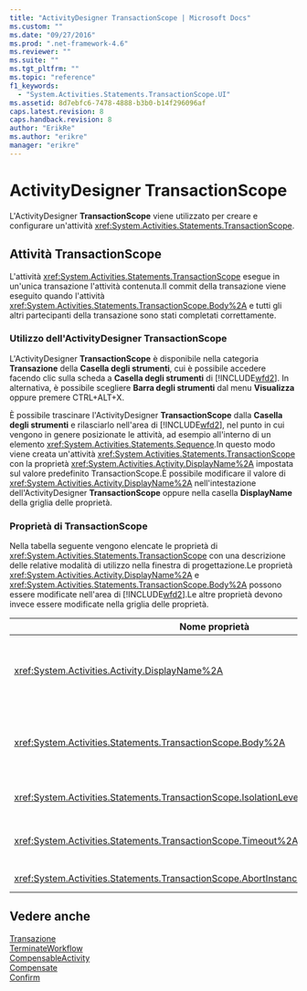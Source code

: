 ```yaml
---
title: "ActivityDesigner TransactionScope | Microsoft Docs"
ms.custom: ""
ms.date: "09/27/2016"
ms.prod: ".net-framework-4.6"
ms.reviewer: ""
ms.suite: ""
ms.tgt_pltfrm: ""
ms.topic: "reference"
f1_keywords: 
  - "System.Activities.Statements.TransactionScope.UI"
ms.assetid: 8d7ebfc6-7478-4888-b3b0-b14f296096af
caps.latest.revision: 8
caps.handback.revision: 8
author: "ErikRe"
ms.author: "erikre"
manager: "erikre"
---
```

# ActivityDesigner TransactionScope
L'ActivityDesigner **TransactionScope** viene utilizzato per creare e configurare un'attività <xref:System.Activities.Statements.TransactionScope>.  
  
## Attività TransactionScope  
 L'attività <xref:System.Activities.Statements.TransactionScope> esegue in un'unica transazione l'attività contenuta.Il commit della transazione viene eseguito quando l'attività <xref:System.Activities.Statements.TransactionScope.Body%2A> e tutti gli altri partecipanti della transazione sono stati completati correttamente.  
  
### Utilizzo dell'ActivityDesigner TransactionScope  
 L'ActivityDesigner **TransactionScope** è disponibile nella categoria **Transazione** della **Casella degli strumenti**, cui è possibile accedere facendo clic sulla scheda a **Casella degli strumenti** di [!INCLUDE[wfd2](../workflow-designer/includes/wfd2_md.md)]. In alternativa, è possibile scegliere **Barra degli strumenti** dal menu **Visualizza** oppure premere CTRL\+ALT\+X.  
  
 È possibile trascinare l'ActivityDesigner **TransactionScope** dalla **Casella degli strumenti** e rilasciarlo nell'area di [!INCLUDE[wfd2](../workflow-designer/includes/wfd2_md.md)], nel punto in cui vengono in genere posizionate le attività, ad esempio all'interno di un elemento <xref:System.Activities.Statements.Sequence>.In questo modo viene creata un'attività <xref:System.Activities.Statements.TransactionScope> con la proprietà <xref:System.Activities.Activity.DisplayName%2A> impostata sul valore predefinito TransactionScope.È possibile modificare il valore di <xref:System.Activities.Activity.DisplayName%2A> nell'intestazione dell'ActivityDesigner **TransactionScope** oppure nella casella **DisplayName** della griglia delle proprietà.  
  
### Proprietà di TransactionScope  
 Nella tabella seguente vengono elencate le proprietà di <xref:System.Activities.Statements.TransactionScope> con una descrizione delle relative modalità di utilizzo nella finestra di progettazione.Le proprietà <xref:System.Activities.Activity.DisplayName%2A> e <xref:System.Activities.Statements.TransactionScope.Body%2A> possono essere modificate nell'area di [!INCLUDE[wfd2](../workflow-designer/includes/wfd2_md.md)].Le altre proprietà devono invece essere modificate nella griglia delle proprietà.  
  
|Nome proprietà|Obbligatoria|Utilizzo|  
|--------------------|------------------|--------------|  
|<xref:System.Activities.Activity.DisplayName%2A>|False|Nome descrittivo facoltativo dell'attività <xref:System.Activities.Statements.TransactionScope>.Il valore predefinito è TransactionScope.Sebbene non sia obbligatorio specificare il valore di <xref:System.Activities.Activity.DisplayName%2A>, è consigliabile farlo.|  
|<xref:System.Activities.Statements.TransactionScope.Body%2A>|True|Consente di specificare l'attività da eseguire in un'unica transazione.Per aggiungere l'attività <xref:System.Activities.Statements.TransactionScope.Body%2A>, rilasciare un'attività dalla **Casella degli strumenti** nella casella **Body** dell'ActivityDesigner **TransactionScope** con il testo di suggerimento "Rilasciare l'attività".|  
|<xref:System.Activities.Statements.TransactionScope.IsolationLevel%2A>|True|Consente di specificare la proprietà <xref:System.Transactions.IsolationLevel> per questa attività <xref:System.Activities.Statements.TransactionScope>.|  
|<xref:System.Activities.Statements.TransactionScope.Timeout%2A>|False|Consente di specificare l'intervallo di tempo \(nel formato 00:00:00, che indica ore:minuti:secondi\) disponibile per il completamento della transazione.Il valore predefinito è 1 minuto \(00:01:00\).|  
|<xref:System.Activities.Statements.TransactionScope.AbortInstanceOnTransactionFailure%2A>|True|Specifica il valore che indica se il flusso di lavoro deve essere interrotto se la transazione si interrompe.|  
  
## Vedere anche  
 [Transazione](../workflow-designer/transaction-activity-designers.md)   
 [TerminateWorkflow](../workflow-designer/terminateworkflow-activity-designer.md)   
 [CompensableActivity](../workflow-designer/compensableactivity-activity-designer.md)   
 [Compensate](../workflow-designer/compensate-activity-designer.md)   
 [Confirm](../workflow-designer/confirm-activity-designer.md)